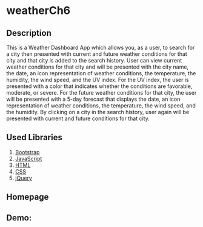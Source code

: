 # weatherCh6

## Description
This is a Weather Dashboard App which allows you, as a user, to search for a city then presented with current and future weather conditions for that city and that city is added to the search history. User can view current weather conditions for that city and will be presented with the city name, the date, an icon representation of weather conditions, the temperature, the humidity, the wind speed, and the UV index. For the UV index, the user is presented with a color that indicates whether the conditions are favorable, moderate, or severe.
For the future weather conditions for that city, the user will be presented with a 5-day forecast that displays the date, an icon representation of weather conditions, the temperature, the wind speed, and the humidity.
By clicking on a city in the search history, 
user again will be presented with current and future conditions for that city.


## Used Libraries
1. [Bootstrap](https://getbootstrap.com/)
2. [JavaScript](https://www.javascript.com/)
3. [HTML](https://html.com/)
4. [CSS](https://developer.mozilla.org/en-US/docs/Web/CSS)
5. [jQuery](https://jquery.com/)


## Homepage


## Demo:
